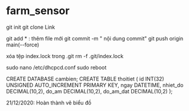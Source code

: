 # farm_sensor
<!-- clone code from github -->
git init
git clone Link

<!-- push code on github -->
git add * : thêm file mới
git commit -m " nội dung commit"
git push origin main(--force)

<!--fatal: Unable to create 'D:/Electronic_IT/Đồ án/farm_sensor/.git/index.lock': File exists.-->
xóa  tệp index.lock trong .git
rm -f .git/index.lock

<!-- ip tinh -->
sudo nano /etc/dhcpcd.conf
sudo reboot

<!-- creat name DB, table -->
CREATE DATABASE cambien;
CREATE TABLE thoitiet (
    id INT(32) UNSIGNED AUTO_INCREMENT PRIMARY KEY, 
    ngay DATETIME,
    nhiet_do DECIMAL(10,2),
    do_am DECIMAL(10,2),
    do_am_dat DECIMAL(10,2)
    );

21/12/2020: Hoàn thành vẽ biểu đồ
